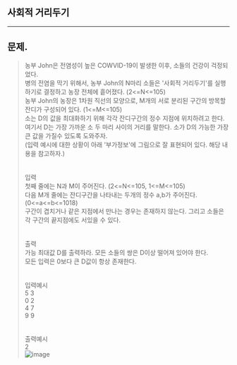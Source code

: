 ## 사회적 거리두기
___
## 문제.
> 농부 John은 전염성이 높은 COWVID-19이 발생한 이후, 소들의 건강이 걱정되었다. </br>
> 병의 전염을 막기 위해서, 농부 John의 N마리 소들은 '사회적 거리두기'를 실행하기로 결정하고 농장 전체에 흩어졌다. (2<=N<=105)</br>
> 농부 John의 농장은 1차원 직선의 모양으로, M개의 서로 분리된 구간의 방목할 잔디가 구성되어 있다. (1<=M<=105)</br>
> 소는 D의 값을 최대화하기 위해 각각 잔디구간의 정수 지점에 위치하려고 한다. </br>
> 여기서 D는 가장 가까운 소 두 마리 사이의 거리를 말한다. 소가 D의 가능한 가장 큰 값을 가질수 있도록 도와주자.</br>
> (입력 예시에 대한 상황이 아래 '부가정보'에 그림으로 잘 표현되어 있다. 해당 내용을 참고하자.)</br>
> </br></br>
> 입력</br>
> 첫째 줄에는 N과 M이 주어진다. (2<=N<=105, 1<=M<=105)</br>
> 다음 M개 줄에는 잔디구간을 나타내는 두개의 정수 a,b가 주어진다.(0<=a<=b<=1018)</br>
> 구간이 겹치거나 같은 지점에서 만나는 경우는 존재하지 않는다. 그리고 소들은 각 구간의 끝지점에도 서있을 수 있다.</br>
> </br></br>
> 출력</br>
> 가능 최대값 D를 출력하라. 모든 소들의 쌍은 D이상 떨어져 있어야 한다.</br>
> 모든 입력은 0보다 큰 D값이 항상 존재한다.</br>
> </br></br>
> 입력예시</br>
> 5 3</br>
> 0 2</br>
> 4 7</br>
> 9 9</br>
> </br></br>
> 출력예시</br>
> 2</br>
> ![image](https://user-images.githubusercontent.com/49303504/173715468-85cdfdd5-466f-4e54-886c-f3e0a05b60df.png)</br>